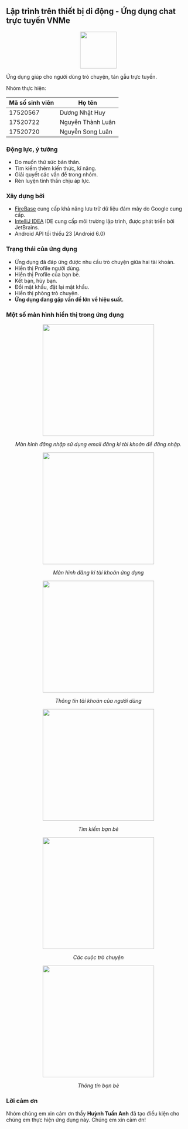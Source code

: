 ## Lập trình trên thiết bị di động - Ứng dụng chat trực tuyến VNMe ##
<p align="center">
<img width="100" height="100" src="https://scontent.fsgn1-1.fna.fbcdn.net/v/t1.15752-9/81991762_2685382598245657_5862212862449025024_n.png?_nc_cat=108&_nc_ohc=8gwcqntA9e4AQnb-gBN5ZzJ_bnKti0vVlh9s4NGXO5hXGs5YVuwM55XlA&_nc_ht=scontent.fsgn1-1.fna&oh=9827a82e8a3f243b98c0f4bc987fc645&oe=5EAF57D1"/>

Ứng dụng giúp cho người dùng trò chuyện, tán gẫu trực tuyến.

Nhóm thực hiện:

Mã số sinh viên | Họ tên
--------------- | ----------
17520567 | Dương Nhật Huy
17520722 | Nguyễn Thành Luân
17520720 | Nguyễn Song Luân

### Động lực, ý tưởng ###
- Do muốn thử sức bản thân.
- Tìm kiếm thêm kiến thức, kĩ năng.
- Giải quyết các vấn để trong nhóm.
- Rèn luyện tinh thần chịu áp lực.
### Xây dựng bởi ###
- [FireBase](https://firebase.google.com/) cung cấp khả năng lưu trữ dữ liệu đám mây do Google cung cấp.
- [IntelliJ IDEA](https://www.jetbrains.com/idea/) IDE cung cấp môi trường lập trình, được phát triển bởi JetBrains.
- Android API tối thiểu 23 (Android 6.0)
### Trạng thái của ứng dụng ###
- Ứng dụng đã đáp ứng được nhu cầu trò chuyện giữa hai tài khoản.
- Hiển thị Profile người dùng.
- Hiển thị Profile của bạn bè.
- Kết bạn, hủy bạn.
- Đổi mật khẩu, đặt lại mật khẩu.
- Hiển thị phòng trò chuyện.
- **Ứng dụng đang gặp vấn đề lớn về hiệu suất.**
### Một số màn hình hiển thị trong ứng dụng ###
<p align="center">
<img width="304" src="https://scontent.fsgn1-1.fna.fbcdn.net/v/t1.15752-9/82029184_737336846757221_2089827075010592768_n.jpg?_nc_cat=106&_nc_ohc=n2SQssMiZZYAQmgcbHrlgu86BLmNjuTkGZOw22V-YpVBnU2igJk3_zZ1w&_nc_ht=scontent.fsgn1-1.fna&oh=5cc4f76d60b63ac284258cfde0dda9a7&oe=5EA45ECE"/>
<p align="center" ><i> Màn hình đăng nhập sữ dụng email đăng kí tài khoản để đăng nhập. </i></p>
</p>

<p align="center">
<img width="304" src="https://scontent.fsgn1-1.fna.fbcdn.net/v/t1.15752-9/81636361_501510470479619_7427150403667492864_n.jpg?_nc_cat=100&_nc_ohc=JL0T87K-RfAAQn48NbdD1FtJhuRA1tMhkLVZ-GiNcvWjbDnKhCFWauAcA&_nc_ht=scontent.fsgn1-1.fna&oh=f7fd418e94a621a731013f51b022443d&oe=5EACA00D"/>
<p align="center" ><i> Màn hình đăng kí tài khoản ứng dụng </i></p>
</p>

<p align="center">
<img width="304" src="https://scontent.fsgn1-1.fna.fbcdn.net/v/t1.15752-9/81749638_502696350364159_1897012837608325120_n.jpg?_nc_cat=107&_nc_ohc=guEY9teW_woAQmjgwQT9lsFHcV3__SmWpuGv3pwLKXRvjT4xG8i0oAjdg&_nc_ht=scontent.fsgn1-1.fna&oh=1348d6089325cf6c3c98cd1966b84e60&oe=5E986331"/>
<p align="center" ><i> Thông tin tài khoản của người dùng </i></p>
</p>

<p align="center">
<img width="304" src="https://scontent.fsgn1-1.fna.fbcdn.net/v/t1.15752-9/81176257_1214922128703901_3792734522148126720_n.jpg?_nc_cat=103&_nc_ohc=a4hocXnWIJ8AQkbR3EGa4cVjFAOtrk5ZoVBCwYdvZswZE46lyy8PLUwXA&_nc_ht=scontent.fsgn1-1.fna&oh=0e8840bcf12cbc7ebebade53fd7c7fba&oe=5E9807BF"/>
<p align="center" ><i> Tìm kiếm bạn bè </i></p>
</p>

<p align="center">
<img width="304" src="http://bit.ly/2FemMz4"/>
<p align="center" ><i> Các cuộc trò chuyện </i></p>
</p>

<p align="center">
<img width="304" src="http://bit.ly/2ttivFj"/>
<p align="center" ><i> Thông tin bạn bè </i></p>
</p>

### Lời cảm ơn ###
Nhóm chúng em xin cảm ơn thầy **Huỳnh Tuấn Anh** đã tạo điều kiện cho chúng em thực hiện ứng dụng này. Chúng em xin cảm ơn!
